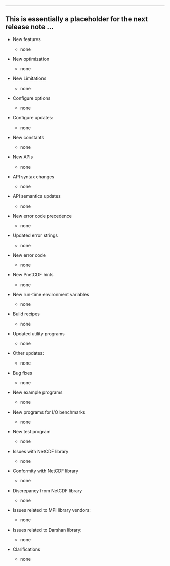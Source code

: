 ------------------------------------------------------------------------------
This is essentially a placeholder for the next release note ...
------------------------------------------------------------------------------

* New features
  + none

* New optimization
  + none

* New Limitations
  + none

* Configure options
  + none

* Configure updates:
  + none

* New constants
  + none

* New APIs
  + none

* API syntax changes
  + none

* API semantics updates
  + none

* New error code precedence
  + none

* Updated error strings
  + none

* New error code
  + none

* New PnetCDF hints
  + none

* New run-time environment variables
  + none

* Build recipes
  + none

* Updated utility programs
  + none

* Other updates:
  + none

* Bug fixes
  + none

* New example programs
  + none

* New programs for I/O benchmarks
  + none

* New test program
  + none

* Issues with NetCDF library
  + none

* Conformity with NetCDF library
  + none

* Discrepancy from NetCDF library
  + none

* Issues related to MPI library vendors:
  + none

* Issues related to Darshan library:
  + none

* Clarifications
  + none


